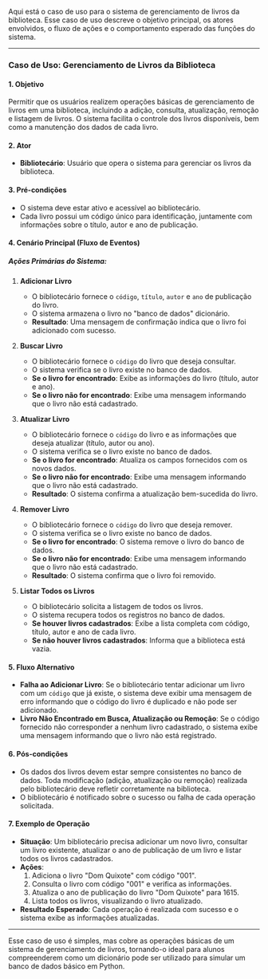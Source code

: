 Aqui está o caso de uso para o sistema de gerenciamento de livros da biblioteca. Esse caso de uso descreve o objetivo principal, os atores envolvidos, o fluxo de ações e o comportamento esperado das funções do sistema.

---

### Caso de Uso: Gerenciamento de Livros da Biblioteca

#### 1. **Objetivo**
   Permitir que os usuários realizem operações básicas de gerenciamento de livros em uma biblioteca, incluindo a adição, consulta, atualização, remoção e listagem de livros. O sistema facilita o controle dos livros disponíveis, bem como a manutenção dos dados de cada livro.

#### 2. **Ator**
   - **Bibliotecário**: Usuário que opera o sistema para gerenciar os livros da biblioteca.

#### 3. **Pré-condições**
   - O sistema deve estar ativo e acessível ao bibliotecário.
   - Cada livro possui um código único para identificação, juntamente com informações sobre o título, autor e ano de publicação.

#### 4. **Cenário Principal (Fluxo de Eventos)**

   ##### Ações Primárias do Sistema:
   
   1. **Adicionar Livro**
      - O bibliotecário fornece o `código`, `título`, `autor` e `ano` de publicação do livro.
      - O sistema armazena o livro no "banco de dados" dicionário.
      - **Resultado**: Uma mensagem de confirmação indica que o livro foi adicionado com sucesso.
   
   2. **Buscar Livro**
      - O bibliotecário fornece o `código` do livro que deseja consultar.
      - O sistema verifica se o livro existe no banco de dados.
      - **Se o livro for encontrado**: Exibe as informações do livro (título, autor e ano).
      - **Se o livro não for encontrado**: Exibe uma mensagem informando que o livro não está cadastrado.

   3. **Atualizar Livro**
      - O bibliotecário fornece o `código` do livro e as informações que deseja atualizar (título, autor ou ano).
      - O sistema verifica se o livro existe no banco de dados.
      - **Se o livro for encontrado**: Atualiza os campos fornecidos com os novos dados.
      - **Se o livro não for encontrado**: Exibe uma mensagem informando que o livro não está cadastrado.
      - **Resultado**: O sistema confirma a atualização bem-sucedida do livro.

   4. **Remover Livro**
      - O bibliotecário fornece o `código` do livro que deseja remover.
      - O sistema verifica se o livro existe no banco de dados.
      - **Se o livro for encontrado**: O sistema remove o livro do banco de dados.
      - **Se o livro não for encontrado**: Exibe uma mensagem informando que o livro não está cadastrado.
      - **Resultado**: O sistema confirma que o livro foi removido.

   5. **Listar Todos os Livros**
      - O bibliotecário solicita a listagem de todos os livros.
      - O sistema recupera todos os registros no banco de dados.
      - **Se houver livros cadastrados**: Exibe a lista completa com código, título, autor e ano de cada livro.
      - **Se não houver livros cadastrados**: Informa que a biblioteca está vazia.

#### 5. **Fluxo Alternativo**
   - **Falha ao Adicionar Livro**: Se o bibliotecário tentar adicionar um livro com um `código` que já existe, o sistema deve exibir uma mensagem de erro informando que o código do livro é duplicado e não pode ser adicionado.
   - **Livro Não Encontrado em Busca, Atualização ou Remoção**: Se o código fornecido não corresponder a nenhum livro cadastrado, o sistema exibe uma mensagem informando que o livro não está registrado.

#### 6. **Pós-condições**
   - Os dados dos livros devem estar sempre consistentes no banco de dados. Toda modificação (adição, atualização ou remoção) realizada pelo bibliotecário deve refletir corretamente na biblioteca.
   - O bibliotecário é notificado sobre o sucesso ou falha de cada operação solicitada.

#### 7. **Exemplo de Operação**

   - **Situação**: Um bibliotecário precisa adicionar um novo livro, consultar um livro existente, atualizar o ano de publicação de um livro e listar todos os livros cadastrados.
   - **Ações**:
     1. Adiciona o livro "Dom Quixote" com código "001".
     2. Consulta o livro com código "001" e verifica as informações.
     3. Atualiza o ano de publicação do livro "Dom Quixote" para 1615.
     4. Lista todos os livros, visualizando o livro atualizado.
   - **Resultado Esperado**: Cada operação é realizada com sucesso e o sistema exibe as informações atualizadas.

---

Esse caso de uso é simples, mas cobre as operações básicas de um sistema de gerenciamento de livros, tornando-o ideal para alunos compreenderem como um dicionário pode ser utilizado para simular um banco de dados básico em Python.
